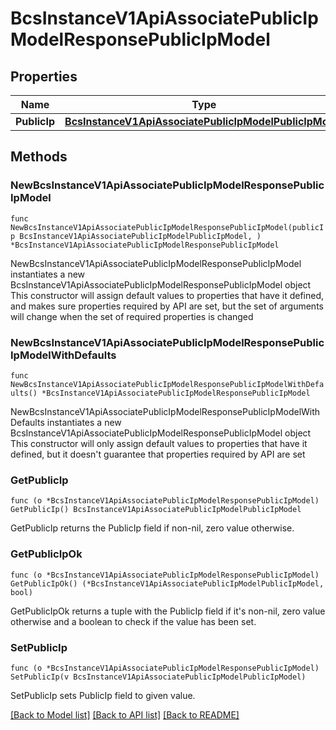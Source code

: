 # BcsInstanceV1ApiAssociatePublicIpModelResponsePublicIpModel

## Properties

Name | Type | Description | Notes
------------ | ------------- | ------------- | -------------
**PublicIp** | [**BcsInstanceV1ApiAssociatePublicIpModelPublicIpModel**](BcsInstanceV1ApiAssociatePublicIpModelPublicIpModel.md) |  | 

## Methods

### NewBcsInstanceV1ApiAssociatePublicIpModelResponsePublicIpModel

`func NewBcsInstanceV1ApiAssociatePublicIpModelResponsePublicIpModel(publicIp BcsInstanceV1ApiAssociatePublicIpModelPublicIpModel, ) *BcsInstanceV1ApiAssociatePublicIpModelResponsePublicIpModel`

NewBcsInstanceV1ApiAssociatePublicIpModelResponsePublicIpModel instantiates a new BcsInstanceV1ApiAssociatePublicIpModelResponsePublicIpModel object
This constructor will assign default values to properties that have it defined,
and makes sure properties required by API are set, but the set of arguments
will change when the set of required properties is changed

### NewBcsInstanceV1ApiAssociatePublicIpModelResponsePublicIpModelWithDefaults

`func NewBcsInstanceV1ApiAssociatePublicIpModelResponsePublicIpModelWithDefaults() *BcsInstanceV1ApiAssociatePublicIpModelResponsePublicIpModel`

NewBcsInstanceV1ApiAssociatePublicIpModelResponsePublicIpModelWithDefaults instantiates a new BcsInstanceV1ApiAssociatePublicIpModelResponsePublicIpModel object
This constructor will only assign default values to properties that have it defined,
but it doesn't guarantee that properties required by API are set

### GetPublicIp

`func (o *BcsInstanceV1ApiAssociatePublicIpModelResponsePublicIpModel) GetPublicIp() BcsInstanceV1ApiAssociatePublicIpModelPublicIpModel`

GetPublicIp returns the PublicIp field if non-nil, zero value otherwise.

### GetPublicIpOk

`func (o *BcsInstanceV1ApiAssociatePublicIpModelResponsePublicIpModel) GetPublicIpOk() (*BcsInstanceV1ApiAssociatePublicIpModelPublicIpModel, bool)`

GetPublicIpOk returns a tuple with the PublicIp field if it's non-nil, zero value otherwise
and a boolean to check if the value has been set.

### SetPublicIp

`func (o *BcsInstanceV1ApiAssociatePublicIpModelResponsePublicIpModel) SetPublicIp(v BcsInstanceV1ApiAssociatePublicIpModelPublicIpModel)`

SetPublicIp sets PublicIp field to given value.



[[Back to Model list]](../README.md#documentation-for-models) [[Back to API list]](../README.md#documentation-for-api-endpoints) [[Back to README]](../README.md)


